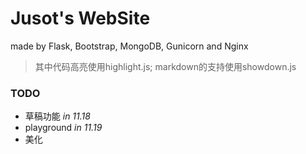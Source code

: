 # Jusot's WebSite

made by Flask, Bootstrap, MongoDB, Gunicorn and Nginx

> 其中代码高亮使用highlight.js; markdown的支持使用showdown.js

### TODO
* 草稿功能 *in 11.18*
* playground *in 11.19*
* 美化
